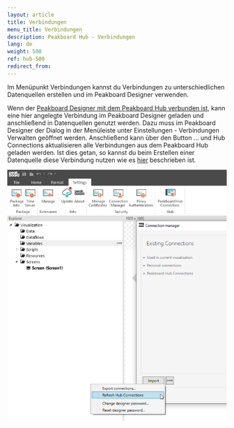 ```yaml
---
layout: article
title: Verbindungen
menu_title: Verbindungen
description: Peakboard Hub - Verbindungen
lang: de
weight: 500
ref: hub-500
redirect_from:
---
```

Im Menüpunkt Verbindungen kannst du Verbindungen zu unterschiedlichen Datenquellen erstellen und im Peakboard Designer verwenden. 

Wenn der [Peakboard Designer mit dem Peakboard Hub verbunden ist](/hub/de-hub_connectpbdesigner.html), kann eine hier angelegte Verbindung im Peakboard Designer geladen und anschließend in Datenquellen genutzt werden. 
Dazu muss im Peakboard Designer der Dialog in der Menüleiste unter Einstellungen - Verbindungen Verwalten geöffnet werden. 
Anschließend kann über den Button … und Hub Connections aktualisieren alle Verbindungen aus dem Peakboard Hub geladen werden. 
Ist dies getan, so kannst du beim Erstellen einer Datenquelle diese Verbindung nutzen wie es [hier]() beschrieben ist.

![Shared Connections Bild 1](/assets/images/hub/hub_connections1.png)
